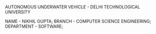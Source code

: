 AUTONOMOUS UNDERWATER VEHICLE - DELHI TECHNOLOGICAL UNIVERSITY 

NAME - NIKHIL GUPTA;
BRANCH - COMPUTER SCIENCE ENGINEERING;
DEPARTMENT - SOFTWARE;
